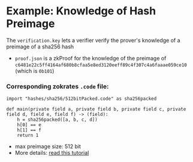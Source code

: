 # Example: Knowledge of Hash Preimage 

The `verification.key` lets a verifier verify the prover's knowledge of a preimage of a sha256 hash 

- `proof.json` is a zkProof for the knowledge of the preimage of `c6481e22c5ff4164af680b8cfaa5e8ed3120eeff89c4f307c4a6faaae059ce10` (which is `0b101`)

### Corresponding zokrates `.code` file:

```
import "hashes/sha256/512bitPacked.code" as sha256packed

def main(private field a, private field b, private field c, private field d, field e, field f) -> (field):
    h = sha256packed([a, b, c, d])
    h[0] == e
    h[1] == f
    return 1
```

- max preimage size: 512 bit
- More details: [read this tutorial](https://zokrates.github.io/sha256example.html)

